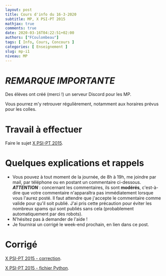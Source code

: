 ```yaml
---
layout: post
title: Cours d'info du 16-3-2020
subtitle: MP, X PSI-PT 2015
mathjax: true
comments: true
date: 2020-03-16T04:22:51+02:00
authors: ["FCoulombeau"]
tags: [ Info, Cours, Concours ]
categories: [ Enseignement ]
slug: mp-i1
niveau: MP
---
```


# **_REMARQUE IMPORTANTE_** 

Des élèves ont créé (merci !) un serveur Discord pour les MP.

Vous pourrez m'y retrouver régulièrement, notamment aux horaires prévus pour les colles.

# Travail à effectuer

Faire le sujet [X PSI-PT 2015](https://fcoulombeau.github.io/cours/X2015-PT-PSI.pdf).

# Quelques explications et rappels

- Vous pouvez à tout moment de la journée, de 8h à 19h, me joindre par mail, par téléphone ou en postant un commentaire ci-dessous.  
  **_ATTENTION_** : concernant les commentaires, ils sont **modérés**, c'est-à-dire que votre commentaire n'apparaîtra pas immédiatement lorsque vous l'aurez posté. Il faut attendre que j'accepte le commentaire comme valide pour qu'il soit publié. J'ai pris cette précaution pour éviter les nombreux spams qui sont publiés sans cela (probablement automatiquement par des robots).
- N'hésitez pas à demander de l'aide !
- Je fournirai un corrigé le week-end prochain, en lien dans ce post.

# Corrigé

[X PSI-PT 2015 - correction](https://fcoulombeau.github.io/cours/X2015-PT-PSIc.pdf).

[X PSI-PT 2015 - fichier Python](https://fcoulombeau.github.io/cours/X2015-PT-PSI.py).
   
